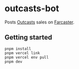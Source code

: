# outcasts-bot

Posts [Outcasts](https://highlight.xyz/mint/65c36ebc54235eefb1ccb906) sales on [Farcaster](https://www.farcaster.xyz).

## Getting started

```
pnpm install
pnpm vercel link
pnpm vercel env pull
pnpm dev
```
